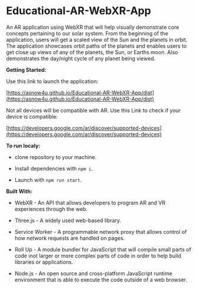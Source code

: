# Educational-AR-WebXR-App

An AR application using WebXR that will help visually demonstrate core concepts pertaining to our solar system. From the beginning of the application, users will get a scaled view of the Sun and the planets in orbit. The application showcases orbit paths of the planets and enables users to get close up views of any of the planets, the Sun, or Earths moon. Also demonstrates the day/night cycle of any planet being viewed.  

**Getting Started:**

Use this link to launch the application:

[https://asnow4u.github.io/Educational-AR-WebXR-App/dist](https://asnow4u.github.io/Educational-AR-WebXR-App/dist)

Not all devices will be compatible with AR. Use this Link to check if your device is compatible:

[https://developers.google.com/ar/discover/supported-devices](https://developers.google.com/ar/discover/supported-devices)  

**To run localy:**

- clone repository to your machine.

- Install dependencies with `npm i`.

- Launch with `npm run start`.

**Built With:**

- WebXR - An API that allows developers to program AR and VR experiences through the web.

- Three.js - A widely used web-based library.

- Service Worker - A programmable network proxy that allows control of how network requests are handled on pages.

- Roll Up - A module bundler for JavaScript that will compile small parts of code inot larger or more complex parts of code in order to 
help build libraries or applications.

- Node.js - An open source and cross-platform JavaScript runtime environment that is able to execute the code outside of a web browser.
